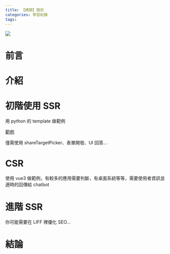 ```yaml
---
title: 【標題】題目
categories: 學習紀錄
tags:
---
```


<style>
  section.compact {
    font-size: 150%  
  }
  img[alt~="center"] {
    display: block;
    margin: 0 auto;
  }
</style>

![](https://nijialin.com/images/2021/)

# 前言

<!-- more -->

# 介紹

# 初階使用 SSR

用 python 的 template 做範例

[範例](https://github.com/louis70109/LIFF-to-LIFF-Example)

僅需使用 shareTargetPicker、表單開發、UI 回答...


# CSR

使用 vue3 做範例，有較多的應用需要判斷，有桌面系統等等，需要使用者資訊並適時的回傳給 chatbot


# 進階 SSR

你可能需要在 LIFF 裡優化 SEO...
# 結論
